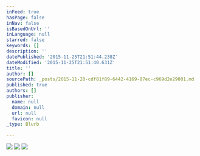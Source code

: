 ```yaml
---
inFeed: true
hasPage: false
inNav: false
isBasedOnUrl: ''
inLanguage: null
starred: false
keywords: []
description: ''
datePublished: '2015-11-25T21:51:44.238Z'
dateModified: '2015-11-25T21:51:40.631Z'
title: ''
author: []
sourcePath: _posts/2015-11-20-cdf81f89-6442-4169-87ec-c969d2e29001.md
published: true
authors: []
publisher:
  name: null
  domain: null
  url: null
  favicon: null
_type: Blurb

---
```

![](https://the-grid-user-content.s3-us-west-2.amazonaws.com/7a302145-4566-494c-8dd7-c1a1dd99759b.jpg)
![](https://the-grid-user-content.s3-us-west-2.amazonaws.com/02fcaadb-5c34-4cbb-a04b-af081d9191e4.jpg)
![](https://the-grid-user-content.s3-us-west-2.amazonaws.com/702f4849-dd8f-478d-85bf-5fc0ae0fe977.jpg)